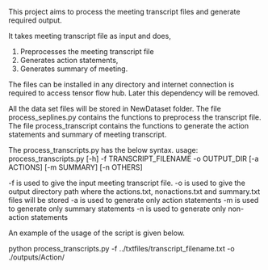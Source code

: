 This project aims to process the meeting transcript files and generate 
required output.

It takes meeting transcript file as input and does,

1. Preprocesses the meeting transcript file
2. Generates action statements,
3. Generates summary of meeting.

The files can be installed in any directory and internet connection is
required to access tensor flow hub. Later this dependency will be
removed.

All the data set files will be stored in NewDataset folder.
The file process_seplines.py contains the functions to preprocess
the transcript file.
The file process_transcript contains the functions to generate
the action statements and summary of meeting transcript.

The process_transcripts.py has the below syntax.
usage: process_transcripts.py [-h] -f TRANSCRIPT_FILENAME -o OUTPUT_DIR
                              [-a ACTIONS] [-m SUMMARY] [-n OTHERS]

-f is used to give the input meeting transcript file.
-o is used to give the output directory path where the actions.txt,
	nonactions.txt and summary.txt files will be stored
-a is used to generate only action statements
-m is used to generate only summary statements
-n is used to generate only non-action statements

An example of the usage of the script is given below.

python process_transcripts.py -f ../txtfiles/transcript_filename.txt -o ./outputs/Action/


